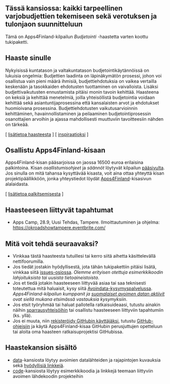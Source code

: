## Tässä kansiossa: kaikki tarpeellinen varjobudjettien tekemiseen sekä verotuksen ja tulonjaon suunnitteluun

Tämä on Apps4Finland-kilpailun _Budjetointi_ -haastetta varten koottu tukipaketti. 


## Haaste sinulle

Nykyisissä kuntatason ja valtakuntatason budjetointikäytännöissä on lukuisia
ongelmia: Budjettien laadinta on läpinäkymätön prosessi, johon voi osallistua
vain pieni määrä ihmisiä, budjettiehdotuksia on vaikea vertailla keskenään ja
tasokkaiden ehdotusten tuottaminen on vaivalloista. Lisäksi budjettivaikutusten
ennustamista pitäisi monin tavoin kehittää. Haasteena on keksiä ja kehittää
menetelmiä, joilla yhteisöllistä budjetointia voidaan kehittää sekä
asiantuntijaprosessina että kansalaisten arvot ja ehdotukset huomioivana
prosessina. Budjettiehdotusten vaikutusarvioinnin kehittäminen,
havainnollistaminen ja peilaaminen budjetointiprosessin osanottajien arvoihin
ja ajassa mahdollisesti muuttuviin tavoitteesiin nähden on tärkeää.

[ [lisätietoa haasteesta](taustatietoa.md) ] [ [inspiraatioksi](inspiraatioksi.md) ]

## Osallistu Apps4Finland-kisaan

Apps4Finland-kisan pääsarjoissa on jaossa 16500 euroa erilaisina palkintoina.
Kisan _osallistumisohjeet_ ja _säännöt_ löytyvät kilpailun [pääsivulta](http://apps4finland.fi). Jos sinulla on mitä tahansa kysyttävää
kisasta, voit aina ottaa yhteyttä kisan projektipäällikköön, jonka yhteystiedot löydät
[Apps4Finland](http://apps4finland.fi)-kisasivun alalaidasta.

[ [lisätietoa palkitsemisesta](palkitsemisesta.md) ]

## Haasteeseen liittyvät tapahtumat

* Apps Camp, 28.9, Uusi Tehdas, Tampere. Ilmoittautuminen ja ohjelma: https://okroadshowtampere.eventbrite.com/

## Mitä voit tehdä seuraavaksi?

- Vinkkaa tästä haasteesta tutuillesi tai kerro siitä aihetta käsittelevällä nettifoorumilla.
- Jos tiedät jostakin hyödyllisestä, jota tähän tukipakettiin pitäisi lisätä, vinkkaa siitä [issues-osiossa](https://github.com/apps4finland/haaste-budjetointi/issues?state=open). _Olemme erityisen otettuja esimerkkikoodin lahjoituksista tai uusista tietoaineistoista_.
- Jos et tiedä jotakin haasteeseen liittyvää asiaa tai saa teknisesti toteutettua mitä haluaisit, kysy siitä [Avoindata-kysymyspalvelussa](http://avoindata.net/). _Apps4Finland-kilpailun kumppanit ja [suomalaiset avoimen datan aktiivit](https://www.facebook.com/groups/fi.okfn/) ovat siellä mukana etsimässä vastauksia kysymyksiin_.
- Jos etsit työryhmää tai haluat pallotella ratkaisuideaasi, tutustu ainakin näihin [sparrausyhteisöihin](https://github.com/apps4finland/haaste-budjetointi/blob/master/data/linkkeja.md) tai osallistu haasteeseen liittyviin tapahtumiin (ks. yllä).
- Jos ei muuta, niin [rekisteröidy GitHubin käyttäjäksi](https://github.com/signup), tutustu [GitHub-ohjeisiin](http://sixrevisions.com/resources/git-tutorials-beginners/) ja käytä Apps4Finland-kisaa GitHubin perusjuttujen opetteluun
tai aloita oma haasteen ratkaisuprojektisi GitHubissa.


## Haastekansion sisältö
- [data](https://github.com/apps4finland/haaste-budjetointi/tree/master/data)-kansiosta löytyy avoimien datalähteiden ja rajapintojen kuvauksia sekä [hyödyllisiä linkkejä](https://github.com/apps4finland/haaste-budjetointi/blob/master/data/linkkeja.md).
- [code](https://github.com/apps4finland/haaste-budjetointi/tree/master/code)-kansiosta löytyy esimerkkikoodia ja linkkejä teemaan liittyviin avoimen lähdekoodin projekteihin
